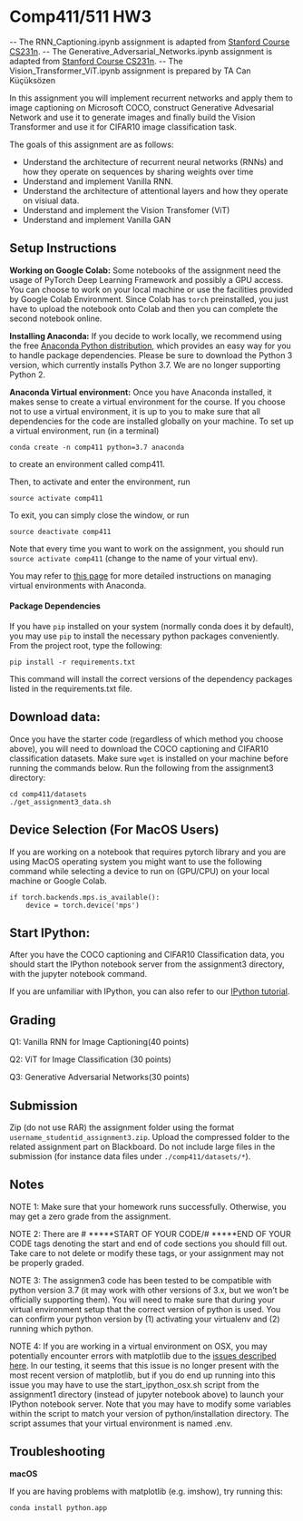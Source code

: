 # Comp411/511 HW3

-- The RNN_Captioning.ipynb assignment is adapted from [Stanford Course CS231n](http://cs231n.stanford.edu/).
-- The Generative_Adversarial_Networks.ipynb assignment is adapted from [Stanford Course CS231n](http://cs231n.stanford.edu/).
-- The Vision_Transformer_ViT.ipynb assignment is prepared by TA Can Küçüksözen


In this assignment you will implement recurrent networks and apply them to image captioning on Microsoft COCO, construct Generative Advesarial Network and use it to generate images and finally build the Vision Transformer and use it for CIFAR10 image classification task.

The goals of this assignment are as follows:

- Understand the architecture of recurrent neural networks (RNNs) and how they operate on sequences by sharing weights over time
- Understand and implement Vanilla RNN.
- Understand the architecture of attentional layers and how they operate on visiual data.
- Understand and implement the Vision Transfomer (ViT)
- Understand and implement Vanilla GAN


## Setup Instructions

**Working on Google Colab:** Some notebooks of the assignment need the usage of PyTorch Deep Learning Framework and possibly a GPU access. You can choose to work on your local machine or use the facilities provided by Google Colab Environment. Since Colab has `torch` preinstalled, you just have to upload the notebook onto Colab and then you can complete the second notebook online.

**Installing Anaconda:** If you decide to work locally, we recommend using the free [Anaconda Python distribution](https://www.anaconda.com/download/), which provides an easy way for you to handle package dependencies. Please be sure to download the Python 3 version, which currently installs Python 3.7. We are no longer supporting Python 2.

**Anaconda Virtual environment:** Once you have Anaconda installed, it makes sense to create a virtual environment for the course. If you choose not to use a virtual environment, it is up to you to make sure that all dependencies for the code are installed globally on your machine. To set up a virtual environment, run (in a terminal)

`conda create -n comp411 python=3.7 anaconda`

to create an environment called comp411.

Then, to activate and enter the environment, run

`source activate comp411`

To exit, you can simply close the window, or run

`source deactivate comp411`

Note that every time you want to work on the assignment, you should run `source activate comp411` (change to the name of your virtual env).

You may refer to [this page](https://conda.io/projects/conda/en/latest/user-guide/tasks/manage-environments.html) for more detailed instructions on managing virtual environments with Anaconda.

#### Package Dependencies
If you have `pip` installed on your system (normally conda does it by default), you may use `pip` to install the
necessary python packages conveniently. From the project root, type the following:

`pip install -r requirements.txt`

This command will install the correct versions of the dependency packages listed in the requirements.txt file.

## Download data:

Once you have the starter code (regardless of which method you choose above), you will need to download the COCO captioning and CIFAR10 classification datasets. Make sure `wget` is installed on your machine before running the commands below. Run the following from the assignment3 directory:

```
cd comp411/datasets
./get_assignment3_data.sh

```
## Device Selection (For MacOS Users)
If you are working on a notebook that requires pytorch library and you are using MacOS operating system you might want to use the following command while selecting a device to run on (GPU/CPU) on your local machine or Google Colab.

```
if torch.backends.mps.is_available(): 
    device = torch.device('mps')
```

## Start IPython:

After you have the COCO captioning and CIFAR10 Classification data, you should start the IPython notebook server from the assignment3 directory, with the jupyter notebook command.

If you are unfamiliar with IPython, you can also refer to our [IPython tutorial](http://cs231n.github.io/ipython-tutorial/).

## Grading

Q1: Vanilla RNN for Image Captioning(40 points)

Q2: ViT for Image Classification (30 points)

Q3: Generative Adversarial Networks(30 points)


## Submission

Zip (do not use RAR) the assignment folder using the format `username_studentid_assignment3.zip`.
Upload the compressed folder to the related assignment part on Blackboard. Do not include large files in the submission (for
instance data files under `./comp411/datasets/*`).

## Notes

NOTE 1: Make sure that your homework runs successfully. Otherwise, you may get a zero grade from the assignment.

NOTE 2: There are # *****START OF YOUR CODE/# *****END OF YOUR CODE tags denoting the start and end of code sections you should fill out. Take care to not delete or modify these tags, or your assignment may not be properly graded.

NOTE 3: The assignmen3 code has been tested to be compatible with python version 3.7 (it may work with other versions of 3.x, but we won’t be officially supporting them). You will need to make sure that during your virtual environment setup that the correct version of python is used. You can confirm your python version by (1) activating your virtualenv and (2) running which python.

NOTE 4: If you are working in a virtual environment on OSX, you may potentially encounter errors with matplotlib due to the [issues described here](https://matplotlib.org/faq/virtualenv_faq.html). In our testing, it seems that this issue is no longer present with the most recent version of matplotlib, but if you do end up running into this issue you may have to use the start_ipython_osx.sh script from the assignment1 directory (instead of jupyter notebook above) to launch your IPython notebook server. Note that you may have to modify some variables within the script to match your version of python/installation directory. The script assumes that your virtual environment is named .env.

## Troubleshooting

**macOS**

If you are having problems with matplotlib (e.g. imshow), try running this:

`conda install python.app`
